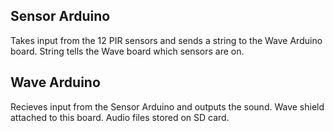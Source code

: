 ## Sensor Arduino
Takes input from the 12 PIR sensors and sends a string to the Wave Arduino board. String tells the Wave board which sensors are on.

## Wave Arduino
Recieves input from the Sensor Arduino and outputs the sound. Wave shield attached to this board. Audio files stored on SD card.